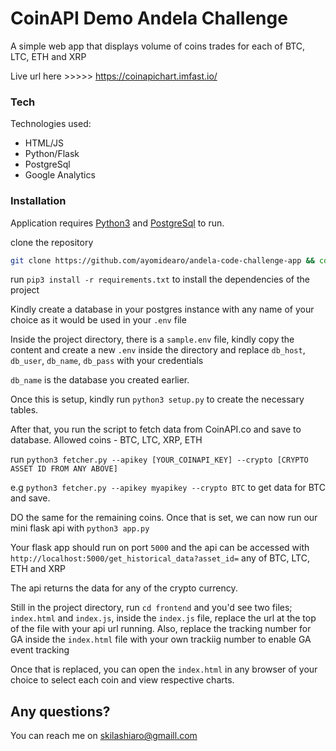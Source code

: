 # CoinAPI Demo Andela Challenge

A simple web app that displays volume of coins trades for each of BTC, LTC, ETH and XRP

Live url here >>>>> https://coinapichart.imfast.io/

### Tech

Technologies used:

* HTML/JS 
* Python/Flask 
* PostgreSql 
* Google Analytics

### Installation

Application requires [Python3](https://www.python.org/download/releases/3.0/) and [PostgreSql](https://www.postgresql.org/) to run.

clone the repository
```sh
git clone https://github.com/ayomidearo/andela-code-challenge-app && cd andela-code-challenge
```
run `pip3 install -r requirements.txt` to install the dependencies of the project

Kindly create a database in your postgres instance with any name of your choice as it would be used in your `.env` file

Inside the project directory, there is a `sample.env` file, kindly copy the content and create a new `.env` inside the directory and replace `db_host`, `db_user`, `db_name`, `db_pass` with your credentials

`db_name` is the database you created earlier.

Once this is setup, kindly run `python3 setup.py` to create the necessary tables.

After that, you run the script to fetch data from CoinAPI.co and save to database. 
Allowed coins  - BTC, LTC, XRP, ETH

run `python3 fetcher.py --apikey [YOUR_COINAPI_KEY] --crypto [CRYPTO ASSET ID FROM ANY ABOVE]`

e.g `python3 fetcher.py --apikey myapikey --crypto BTC` to get data for BTC and save.

DO the same for the remaining coins. Once that is set, we can now run our mini flask api with `python3 app.py`

Your flask app should run on port `5000` and the api can be accessed with `http://localhost:5000/get_historical_data?asset_id=` any of BTC, LTC, ETH and XRP

The api returns the data for any of the crypto currency.

Still in the project directory, run `cd frontend` and you'd see two files; `index.html` and `index.js`, inside the `index.js` file, replace the url at the top of the file with your api url running. Also, replace the tracking number for GA inside the `index.html` file with your own trackiig number to enable GA event tracking

Once that is replaced, you can open the `index.html` in any browser of your choice to select each coin and view respective charts.


## Any questions?

You can reach me on <skilashiaro@gmaill.com>
